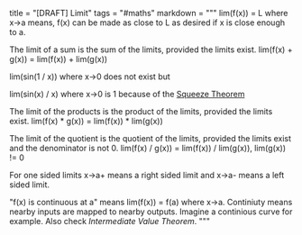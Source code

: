 title = "[DRAFT] Limit"
tags = "#maths"
markdown = """
lim(f(x)) = L where x->a means, f(x) can be made as close to L as desired if x is close enough to a.

The limit of a sum is the sum of the limits, provided the limits exist. 
lim(f(x) + g(x)) = lim(f(x)) + lim(g(x))

lim(sin(1 / x)) where x->0 does not exist but

lim(sin(x) / x) where x->0 is 1 because of the
[Squeeze Theorem](https://en.wikipedia.org/wiki/Squeeze_theorem)

The limit of the products is the product of the limits, provided the limits exist.
lim(f(x) * g(x)) = lim(f(x)) * lim(g(x))

The limit of the quotient is the quotient of the limits, provided the limits exist and the denominator
is not 0.
lim(f(x) / g(x)) = lim(f(x)) / lim(g(x)), lim(g(x)) != 0

For one sided limits x->a+ means a right sided limit and x->a- means a left sided limit.

"f(x) is continuous at a" means lim(f(x)) = f(a) where x->a. Continiuty means nearby inputs are mapped
to nearby outputs. Imagine a continious curve for example. Also check *Intermediate Value Theorem*.
"""